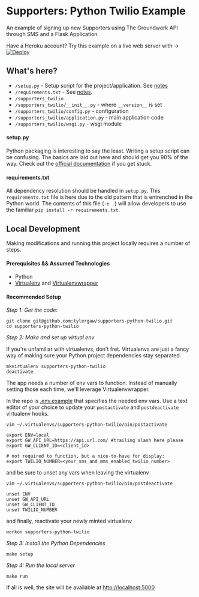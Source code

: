 # Supporters: Python Twilio Example
An example of signing up new Supporters using The Groundwork API through SMS and a Flask Application

  Have a Heroku account? Try this example on a live web server with →
[![Deploy](https://www.herokucdn.com/deploy/button.png)](https://heroku.com/deploy)

## What's here?

- ``/setup.py`` - Setup script for the project/application. See [notes](#setuppy)
- ``/requirements.txt`` - See [notes](#requirementstxt).
- ``/supporters_twilio``
- ``/supporters_twilio/__init__.py`` - where `__version__` is set
- ``/supporters_twilio/config.py`` - configuration
- ``/supporters_twilio/application.py`` - main application code
- ``/supporters_twilio/wsgi.py`` - wsgi module

#### setup.py

Python packaging is interesting to say the least. Writing a setup script can be confusing. The basics are laid out here and should get you 90% of the way. Check out the [official documentation](https://docs.python.org/2/distutils/setupscript.html) if you get stuck.

#### requirements.txt

All dependency resolution should be handled in ``setup.py``. This ``requirements.txt`` file is here due to the old pattern that is entrenched in the Python world. The contents of this file (``-e .``) will allow developers to use the familiar ``pip install -r requirements.txt``.

## Local Development
Making modifications and running this project locally requires a number of steps.

#### Prerequisites && Assumed Technologies
- Python
- [Virtualenv](https://virtualenv.pypa.io/en/latest/) and [Virtualenvwrapper](http://virtualenvwrapper.readthedocs.org/en/latest/command_ref.html)

#### Recommended Setup

_Step 1: Get the code:_
```
git clone git@github.com:tylergaw/supporters-python-twilio.git
cd supporters-python-twilio
```

_Step 2: Make and set up virtual env_

If you're unfamiliar with virtualenvs, don't fret. Virtualenvs are just a fancy way of making sure your Python project dependencies stay separated.

```
mkvirtualenv supporters-python-twilio
deactivate
```
The app needs a number of env vars to function. Instead of manually setting those each time, we'll leverage Virtualenvwrapper.

In the repo is [.env.example](https://github.com/tylergaw/supporters-python-flask/blob/master/.env.example) that specifies the needed env vars. Use a text editor of your choice to update your `postactivate` and `postdeactivate` virtualenv hooks.

```
vim ~/.virtualenvs/supporters-python-twilio/bin/postactivate

export ENV=local
export GW_API_URL=https://api.url.com/ #trailing slash here please
export GW_CLIENT_ID=<client_id>

# not required to function, but a nice-to-have for display:
export TWILIO_NUMBER=<your_sms_and_mms_enabled_twilio_number>
```

and be sure to unset any vars when leaving the virtualenv

```
vim ~/.virtualenvs/supporters-python-twilio/bin/postdeactivate

unset ENV
unset GW_API_URL
unset GW_CLIENT_ID
unset TWILIO_NUMBER
```

and finally, reactivate your newly minted virtualenv

```
workon supporters-python-twilio
```

_Step 3: Install the Python Dependencies_
```
make setup
```

_Step 4: Run the local server_
```
make run
```

If all is well, the site will be available at [http://localhost:5000](http://localhost:5000)
